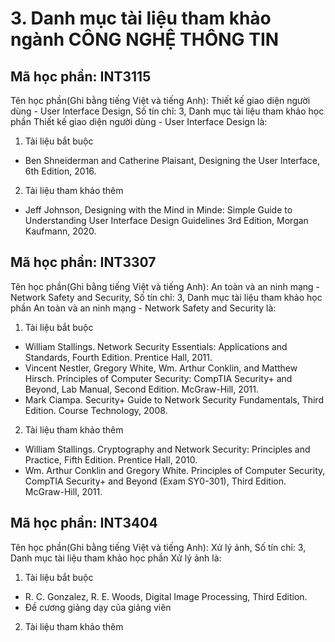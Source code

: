 # 3. Danh mục tài liệu tham khảo ngành CÔNG NGHỆ THÔNG TIN
## Mã học phần: INT3115
Tên học phần(Ghi bằng tiếng Việt và tiếng Anh): Thiết kế giao diện người dùng - User Interface Design, Số tín chỉ: 3, Danh mục tài liệu tham khảo học phần Thiết kế giao diện người dùng - User Interface Design là:
1. Tài liệu bắt buộc
- Ben Shneiderman and Catherine Plaisant, Designing the User Interface, 6th Edition, 2016.
2. Tài liệu tham khảo thêm
- Jeff Johnson, Designing with the Mind in Minde: Simple Guide to Understanding User Interface Design Guidelines 3rd Edition, Morgan Kaufmann, 2020.
## Mã học phần: INT3307
Tên học phần(Ghi bằng tiếng Việt và tiếng Anh): An toàn và an ninh mạng - Network Safety and Security, Số tín chỉ: 3, Danh mục tài liệu tham khảo học phần An toàn và an ninh mạng - Network Safety and Security là:
1. Tài liệu bắt buộc
- William Stallings. Network Security Essentials: Applications and Standards, Fourth Edition. Prentice Hall, 2011.
- Vincent Nestler, Gregory White, Wm. Arthur Conklin, and Matthew Hirsch. Principles of Computer Security: CompTIA Security+ and Beyond, Lab Manual, Second Edition. McGraw-Hill, 2011.
- Mark Ciampa. Security+ Guide to Network Security Fundamentals, Third Edition. Course Technology, 2008.
2. Tài liệu tham khảo thêm
- William Stallings. Cryptography and Network Security: Principles and Practice, Fifth Edition. Prentice Hall, 2010.
- Wm. Arthur Conklin and Gregory White. Principles of Computer Security, CompTIA Security+ and Beyond (Exam SY0-301), Third Edition. McGraw-Hill, 2011.
## Mã học phần: INT3404
Tên học phần(Ghi bằng tiếng Việt và tiếng Anh): Xử lý ảnh, Số tín chỉ: 3, Danh mục tài liệu tham khảo học phần Xử lý ảnh là:
1. Tài liệu bắt buộc
- R. C. Gonzalez, R. E. Woods, Digital Image Processing, Third Edition.
- Đề cương giảng dạy của giảng viên
2. Tài liệu tham khảo thêm
